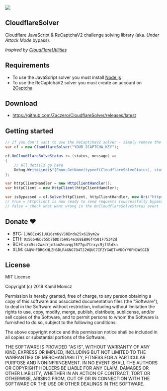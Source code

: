![](https://i.imgur.com/c4FeZHz.png)

## CloudflareSolver

Cloudflare JavaScript & ReCaptchaV2 challenge solving library (aka. *Under Attack Mode* bypass).

*Inspired by [CloudFlareUtilities
](https://github.com/elcattivo/CloudFlareUtilities)*

## Requirements

* To use the JavaScript solver you must install [Node.js](https://nodejs.org/)
* To use the ReCaptchaV2 solver you must create an account on [2Captcha](http://2captcha.com/?from=6591885)

## Download

* https://github.com/Zaczero/CloudflareSolver/releases/latest

## Getting started

```cs
// If you don't want to use the ReCaptchaV2 solver - simply remove the parameter
var cf = new CloudflareSolver("YOUR_2CAPTCHA_KEY");

cf.OnCloudflareSolveStatus += (status, message) =>
{
    // all details go here
    Debug.WriteLine($"{Enum.GetName(typeof(CloudflareSolveStatus), status)} => {message}");
};

var httpClientHandler = new HttpClientHandler();
var httpClient = new HttpClient(httpClientHandler);

var isBypassed = cf.Solve(httpClient, httpClientHandler, new Uri("https://uam.hitmehard.fun/HIT")).Result;
// true = httpClient is now ready to send requests (successfully bypassed)
// false = check what went wrong in the OnCloudflareSolveStatus event
```

## Donate ❤️

* BTC: `1JN8Ez4SiUU16znKyVJ8Bndu25x619ym2w`
* ETH: `0x56b4ED755b7bDD75A954e168EB96f4501F75342d`
* BCH: `qrx5sz2wzdrjn5an2euvqgf677gu7trxyc9jf3ldkn`
* XLM: `GAQVHFBRGXHLZHSDLR4GNG7O4TJ2WQUC7IFZYGAET4VDOYYOPNJWSGIB`

## License

MIT License

Copyright (c) 2019 Kamil Monicz

Permission is hereby granted, free of charge, to any person obtaining a copy
of this software and associated documentation files (the "Software"), to deal
in the Software without restriction, including without limitation the rights
to use, copy, modify, merge, publish, distribute, sublicense, and/or sell
copies of the Software, and to permit persons to whom the Software is
furnished to do so, subject to the following conditions:

The above copyright notice and this permission notice shall be included in all
copies or substantial portions of the Software.

THE SOFTWARE IS PROVIDED "AS IS", WITHOUT WARRANTY OF ANY KIND, EXPRESS OR
IMPLIED, INCLUDING BUT NOT LIMITED TO THE WARRANTIES OF MERCHANTABILITY,
FITNESS FOR A PARTICULAR PURPOSE AND NONINFRINGEMENT. IN NO EVENT SHALL THE
AUTHORS OR COPYRIGHT HOLDERS BE LIABLE FOR ANY CLAIM, DAMAGES OR OTHER
LIABILITY, WHETHER IN AN ACTION OF CONTRACT, TORT OR OTHERWISE, ARISING FROM,
OUT OF OR IN CONNECTION WITH THE SOFTWARE OR THE USE OR OTHER DEALINGS IN THE
SOFTWARE.